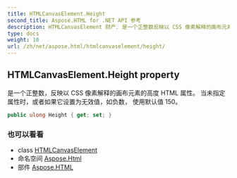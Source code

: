 ```yaml
---
title: HTMLCanvasElement.Height
second_title: Aspose.HTML for .NET API 参考
description: HTMLCanvasElement 财产. 是一个正整数反映以 CSS 像素解释的画布元素的高度 HTML 属性 当未指定属性时或者如果它设置为无效值如负数 使用默认值 150
type: docs
weight: 10
url: /zh/net/aspose.html/htmlcanvaselement/height/
---
```

## HTMLCanvasElement.Height property

是一个正整数，反映以 CSS 像素解释的画布元素的高度 HTML 属性。 当未指定属性时，或者如果它设置为无效值，如负数， 使用默认值 150。

```csharp
public ulong Height { get; set; }
```

### 也可以看看

* class [HTMLCanvasElement](../)
* 命名空间 [Aspose.Html](../../htmlcanvaselement/)
* 部件 [Aspose.HTML](../../../)


